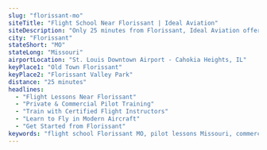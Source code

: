 ```yaml
---
slug: "florissant-mo"
siteTitle: "Flight School Near Florissant | Ideal Aviation"
siteDescription: "Only 25 minutes from Florissant, Ideal Aviation offers Part 61 & Part 141 flight training programs for private, commercial, and helicopter pilots."
city: "Florissant"
stateShort: "MO"
stateLong: "Missouri"
airportLocation: "St. Louis Downtown Airport - Cahokia Heights, IL"
keyPlace1: "Old Town Florissant"
keyPlace2: "Florissant Valley Park"
distance: "25 minutes"
headlines:
  - "Flight Lessons Near Florissant"
  - "Private & Commercial Pilot Training"
  - "Train with Certified Flight Instructors"
  - "Learn to Fly in Modern Aircraft"
  - "Get Started from Florissant"
keywords: "flight school Florissant MO, pilot lessons Missouri, commercial pilot Florissant, private pilot St. Louis area, helicopter training Missouri, Part 141 flight school"
---
```


